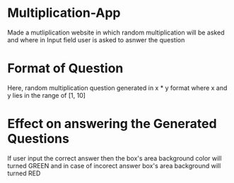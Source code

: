 # Multiplication-App
Made a mutliplication website in which random multiplication will be asked and where in Input field user is asked to asnwer the question
# Format of Question
Here, random multiplication question generated in x * y format where x and y lies in the range of [1, 10]
# Effect on answering the Generated Questions
If user input the correct answer then the box's area background color will turned GREEN and in case of incorect answer box's area background will turned RED
